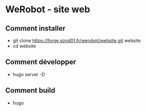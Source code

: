# WeRobot - site web

## Comment installer

- git clone https://forge.gzod01.fr/werobot/website.git website
- cd website

## Comment développer

- hugo server -D

## Comment build

- hugo

